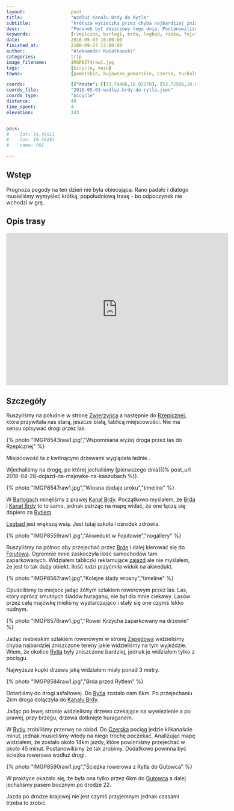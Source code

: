 ```yaml
---
layout:                 post
title:                  "Wzdłuż Kanału Brdy do Rytla"
subtitle:               "krótsza wycieczka przez chyba najbardziej zniszczone huraganem lasy"
desc:                   "Poranek był deszczowy tego dnia. Postanowiliśmy zaplanować krótszą trasę aby się nie nudzić. Oprócz standardowych lasów widzieliśmy efekty huraganu z poprzedniego roku i Kanał Brdy."
keywords:               [rzepiczna, barłogi, brda, legbąd, rzeka, fojutowo, huragan 2017, rytel]
date:                   2018-05-03 16:00:00
finished_at:            2100-09-27 12:00:00
author:                 "Aleksander Kwiatkowski"
categories:             trip
image_filename:         IMGP8574raw1.jpg
tags:                   [bicycle, main]
towns:                  [pomorskie, kujawsko_pomorskie, czersk, tuchola]

coords:                 [{"route": [[53.74486,18.02170], [53.72506,18.04547], [53.71496,18.00934], [53.71038,17.94076], [53.71968,17.94488], [53.72323,17.92917], [53.72146,17.90231], [53.72197,17.87124], [53.71084,17.87278], [53.71821,17.83579], [53.73766,17.81802], [53.75161,17.77365], [53.76552,17.83279], [53.79062,17.94806], [53.78748,17.99037]], "type": "bicycle"}]
coords_file:            "2018-05-03-wzdluz-brdy-do-rytla.json"
coords_type:            "bicycle"
distance:               49
time_spent:             4
elevation:              243


pois:
#  - lat: 54.45911
#    lon: 18.56281
#    name: POI

---
```


[wiki-legbad]: https://pl.wikipedia.org/wiki/Legb%C4%85d
[wiki-kanal-brdy]: https://pl.wikipedia.org/wiki/Wielki_Kana%C5%82_Brdy
[wiki-zwierzyniec]: https://pl.wikipedia.org/wiki/Zwierzyniec_(powiat_tucholski)
[wiki-rzepiczna]: https://pl.wikipedia.org/wiki/Rzepiczna
[wiki-barlogi]: https://pl.wikipedia.org/wiki/Bar%C5%82ogi_(kolonia_w_wojew%C3%B3dztwie_kujawsko-pomorskim)
[wiki-kanal-brda]: https://pl.wikipedia.org/wiki/Wielki_Kana%C5%82_Brdy
[wiki-brda]: https://pl.wikipedia.org/wiki/Brda
[wiki-rytel]: https://pl.wikipedia.org/wiki/Rytel
[wiki-fojutowo]: https://pl.wikipedia.org/wiki/Fojutowo
[wiki-zapedowo]: https://pl.wikipedia.org/wiki/Zap%C4%99dowo
[wiki-czersk]: https://pl.wikipedia.org/wiki/Czersk
[wiki-gutowiec]: https://pl.wikipedia.org/wiki/Gutowiec

[zajazd-fojutowo]: http://www.zajazd-fojutowo.pl/


## Wstęp

Prognoza pogody na ten dzień nie była obiecująca. Rano padało i dlatego musieliśmy
wymyśleć krótką, popołudniową trasę - bo odpoczynek nie wchodzi w grę.

## Opis trasy

<iframe height='405' width='590' frameborder='0' allowtransparency='true' scrolling='no' src='https://www.strava.com/activities/1547186582/embed/56e93a545e1ea5c9840209904e8434ab64a9b9d9'></iframe>

## Szczegóły

Ruszyliśmy na południe w stronę [Zwierzyńca][wiki-zwierzyniec] a
następnie do [Rzepicznej][wiki-rzepiczna], która przywitała nas
starą, jeszcze białą, tablicą miejscowości.
Nie ma sensu opisywać drogi przez las.

{% photo "IMGP8543raw1.jpg","Wspomniana wyżej droga przez las do Rzepicznej" %}

Miejscowość ta z kwitnącymi drzewami wyglądała ładnie .

Wjechaliśmy na drogę, po której jechaliśmy
[pierwszego dnia]({% post_url 2018-04-28-dojazd-na-majowke-na-kaszubach %}).

{% photo "IMGP8547raw1.jpg","Wiosna dodaje uroku","timeline" %}

W [Barłogach][wiki-barlogi] minęliśmy z prawej [Kanał Brdy][wiki-kanal-brda].
Początkowo myślałem, że [Brda][wiki-brda] i [Kanał Brdy][wiki-kanal-brdy]
to to samo, jednak patrząc na mapę widać, że one łączą się
dopiero za [Rytlem][wiki-rytel]

[Legbąd][wiki-legbad] jest większą wsią. Jest tutaj szkoła i ośrodek zdrowia.

{% photo "IMGP8559raw1.jpg","Akwedukt w Fojutowie","nogallery" %}

Ruszyliśmy na północ aby przejechać przez [Brdę][wiki-brda] i
dalej kierować się do [Fojutowa][wiki-fojutowo].
Ogromnie mnie zaskoczyła ilość samochodów tam zaparkowanych.
Widziałem tabliczki reklamujące [zajazd][zajazd-fojutowo] ale nie myślałem,
że jest to tak duży obiekt.
Ilość ludzi przyćmiła widok na akwedukt.

{% photo "IMGP8567raw1.jpg","Kolejne ślady wiosny","timeline" %}

Opuściliśmy to miejsce jadąc żółtym szlakiem rowerowym przez las.
Las, który oprócz smutnych śladów huraganu, nie był dla mnie ciekawy.
Lasów przez całą majówkę mieliśmy wystarczająco i stały się one czymś
lekko nudnym.

{% photo "IMGP8576raw1.jpg","Rower Krzycha zaparkowany na drzewie" %}

Jadąc niebieskim szlakiem rowerowym w stronę [Zapędowa][wiki-zapedowo]
widzieliśmy chyba najbardziej zniszczone tereny jakie widzieliśmy
na tym wyjeździe. Wiem, że okolice [Rytla][wiki-rytel] były zniszczone
bardziej, jednak je widziałem tylko z pociągu.

Najwyższe kupki drzewa jaką widziałem miały ponad 3 metry.

{% photo "IMGP8584raw1.jpg","Brda przed Rytlem" %}

Dotarliśmy do drogi asfaltowej. Do [Rytla][wiki-rytel] zostało nam
6km. Po przejechaniu 2km droga dołączyła do
[Kanału Brdy][wiki-kanal-brdy].

Jadąc po lewej stronie widzieliśmy drzewo czekające na wywiezienie a po
prawej, przy brzegu, drzewa dotknięte huraganem.

W [Rytlu][wiki-rytel] zrobiliśmy przerwę na obiad. Do [Czerska][wiki-czersk]
pociąg jedzie kilkanaście minut, jednak musieliśmy wtedy na niego
trochę poczekać. Analizując mapę widziałem, że zostało około 14km jazdy,
które powinniśmy przejechać w około 45 minut. Postanowiliśmy że
tak zrobimy. Dodatkowo powinna być ścieżka rowerowa wzdłuż drogi.

{% photo "IMGP8590raw1.jpg","Ścieżka rowerowa z Rytla do Gutowca" %}

W praktyce okazało się, że była ona tylko przez 6km do [Gutowca][wiki-gutowiec]
a dalej jechaliśmy pasem bocznym po drodze 22.

Jazda po drodze krajowej nie jest czymś przyjemnym jednak czasami trzeba
to zrobić.
